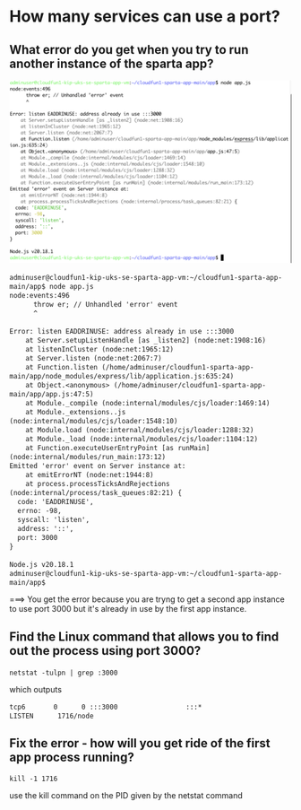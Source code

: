 
# How many services can use a port?

## What error do you get when you try to run another instance of the sparta app?

![alt text](screenshots/second_sparta_app.png)

```
adminuser@cloudfun1-kip-uks-se-sparta-app-vm:~/cloudfun1-sparta-app-main/app$ node app.js
node:events:496
      throw er; // Unhandled 'error' event
      ^

Error: listen EADDRINUSE: address already in use :::3000
    at Server.setupListenHandle [as _listen2] (node:net:1908:16)
    at listenInCluster (node:net:1965:12)
    at Server.listen (node:net:2067:7)
    at Function.listen (/home/adminuser/cloudfun1-sparta-app-main/app/node_modules/express/lib/application.js:635:24)
    at Object.<anonymous> (/home/adminuser/cloudfun1-sparta-app-main/app/app.js:47:5)
    at Module._compile (node:internal/modules/cjs/loader:1469:14)
    at Module._extensions..js (node:internal/modules/cjs/loader:1548:10)
    at Module.load (node:internal/modules/cjs/loader:1288:32)
    at Module._load (node:internal/modules/cjs/loader:1104:12)
    at Function.executeUserEntryPoint [as runMain] (node:internal/modules/run_main:173:12)
Emitted 'error' event on Server instance at:
    at emitErrorNT (node:net:1944:8)
    at process.processTicksAndRejections (node:internal/process/task_queues:82:21) {
  code: 'EADDRINUSE',
  errno: -98,
  syscall: 'listen',
  address: '::',
  port: 3000
}

Node.js v20.18.1
adminuser@cloudfun1-kip-uks-se-sparta-app-vm:~/cloudfun1-sparta-app-main/app$
```

===> You get the error because you are tryng to get a second app instance to use port 3000 but it's already in use by the first app instance.

## Find the Linux command that allows you to find out the process using port 3000?

```
netstat -tulpn | grep :3000
```
which outputs
```
tcp6       0      0 :::3000                 :::*                    LISTEN      1716/node
```

## Fix the error - how will you get ride of the first app process running?

```
kill -1 1716
```
use the kill command on the PID given by the netstat command

